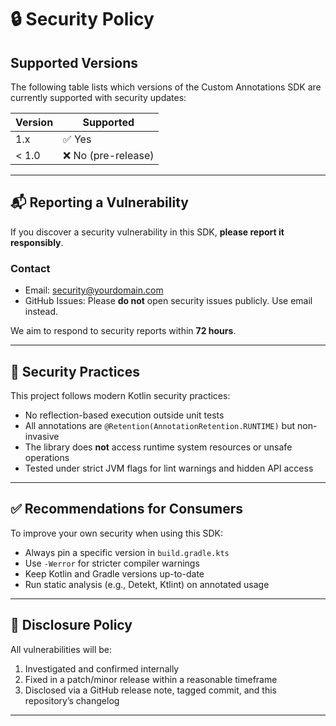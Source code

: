 # 🔒 Security Policy

## Supported Versions

The following table lists which versions of the Custom Annotations SDK are currently supported with security updates:

| Version | Supported          |
|---------|--------------------|
| 1.x     | ✅ Yes              |
| < 1.0   | ❌ No (pre-release) |

---

## 📬 Reporting a Vulnerability

If you discover a security vulnerability in this SDK, **please report it responsibly**.

### Contact

- Email: security@yourdomain.com  
- GitHub Issues: Please **do not** open security issues publicly. Use email instead.

We aim to respond to security reports within **72 hours**.

---

## 🧪 Security Practices

This project follows modern Kotlin security practices:

- No reflection-based execution outside unit tests  
- All annotations are `@Retention(AnnotationRetention.RUNTIME)` but non-invasive  
- The library does **not** access runtime system resources or unsafe operations  
- Tested under strict JVM flags for lint warnings and hidden API access

---

## ✅ Recommendations for Consumers

To improve your own security when using this SDK:

- Always pin a specific version in `build.gradle.kts`  
- Use `-Werror` for stricter compiler warnings  
- Keep Kotlin and Gradle versions up-to-date  
- Run static analysis (e.g., Detekt, Ktlint) on annotated usage

---

## 🔄 Disclosure Policy

All vulnerabilities will be:

1. Investigated and confirmed internally
2. Fixed in a patch/minor release within a reasonable timeframe
3. Disclosed via a GitHub release note, tagged commit, and this repository’s changelog

---


